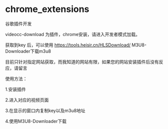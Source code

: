 # chrome_extensions
谷歌插件开发

videocc-download 为插件，chrome安装，请进入开发者模式加载。

获取到key 后，可以使用  https://tools.heisir.cn/HLSDownload/ M3U8-Downloader下载m3u8

目前只针对指定网站获取，而我知道的网站有限，如果您的网站安装插件后没有反应，请留言

使用方法：

1.安装插件

2.进入对应的视频页面

3.在显示的窗口内复制key以及m3u8地址

4.使用M3U8-Downloader下载
